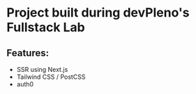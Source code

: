 # Project built during devPleno's Fullstack Lab

## Features:

- SSR using Next.js
- Tailwind CSS / PostCSS
- auth0
